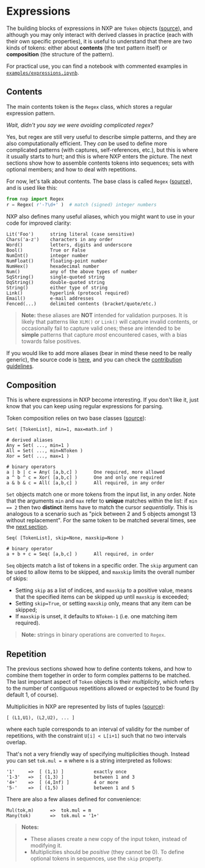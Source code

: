 
# Expressions

The building blocks of expressions in NXP are `Token` objects ([source](https://github.com/jhadida/nxp/blob/master/src/nxp/expr/base.py)), and although you may only interact with derived classes in practice (each with their own specific properties), it is useful to understand that there are two kinds of tokens: either about **contents** (the text pattern itself) or **composition** (the structure of the pattern).

For practical use, you can find a notebook with commented examples in [`examples/expressions.ipynb`](https://github.com/jhadida/nxp/blob/master/examples/expressions.ipynb).

## Contents

The main contents token is the `Regex` class, which stores a regular expression pattern. 

_Wait, didn't you say we were avoiding complicated regex?_

Yes, but regex are still very useful to describe simple patterns, and they are also computationally efficient. 
They _can_ be used to define more complicated patterns (with captures, self-references, etc.), but this is where it usually starts to hurt; and this is where NXP enters the picture. 
The next sections show how to assemble contents tokens into sequences; sets with optional members; and how to deal with repetitions. 

For now, let's talk about contents. 
The base class is called `Regex` ([source](https://github.com/jhadida/nxp/blob/master/src/nxp/expr/content.py)), and is used like this:
```py
from nxp import Regex
r = Regex( r'-?\d+' )  # match (signed) integer numbers
```

NXP also defines many useful aliases, which you might want to use in your code for improved clarity:
```
Lit('Foo')      string literal (case sensitive)
Chars('a-z')    characters in any order
Word()          letters, digits and underscore
Bool()          True or False
NumInt()        integer number
NumFloat()      floating-point number
NumHex()        hexadecimal number
Num()           any of the above types of number
SqString()      single-quoted string
DqString()      double-quoted string
String()        either type of string
Link()          hyperlink (protocol required)
Email()         e-mail addresses
Fenced(...)     delimited contents (bracket/quote/etc.)
```

> **Note:** these aliases are **NOT** intended for validation purposes.
> It is likely that patterns like `XLM()` or `Link()` will capture invalid contents, or occasionally fail to capture valid ones; these are intended to be **simple** patterns that capture _most_ encountered cases, with a bias towards false positives.

If you would like to add more aliases (bear in mind these need to be really generic), the source code is [here](https://github.com/jhadida/nxp/blob/master/src/nxp/expr/alias.py), and you can check the [contribution guidelines](dev/contrib).

## Composition

This is where expressions in NXP become interesting. If you don't like it, just know that you can keep using regular expressions for parsing.

Token composition relies on two base classes ([source](https://github.com/jhadida/nxp/blob/master/src/nxp/expr/impl.py)): 

```
Set( [TokenList], min=1, max=math.inf )

# derived aliases
Any = Set( ..., min=1 )
All = Set( ..., min=NToken )
Xor = Set( ..., max=1 )

# binary operators
a | b | c = Any( [a,b,c] )      One required, more allowed
a ^ b ^ c = Xor( [a,b,c] )      One and only one required
a & b & c = All( [a,b,c] )      All required, in any order
```

`Set` objects match one or more tokens from the input list, in any order. Note that the arguments `min` and `max` refer to **unique** matches within the list: if `min == 2` then two **distinct** items have to match the cursor _sequentially_. This is analogous to a scenario such as "pick between 2 and 5 objects amongst 13 without replacement".
For the same token to be matched several times, see the [next section](intro?id=repetition).

```
Seq( [TokenList], skip=None, maxskip=None )

# binary operator
a + b + c = Seq( [a,b,c] )      All required, in order
```

`Seq` objects match a list of tokens in a specific order.
The `skip` argument can be used to allow items to be skipped, and `maxskip` limits the overall number of skips:

- Setting `skip` as a list of indices, and `maxskip` to a positive value, means that the specified items can be skipped up until `maxskip` is exceeded;
- Setting `skip=True`, or setting `maxskip` only, means that any item can be skipped;
- If `maxskip` is unset, it defaults to `NToken-1` (i.e. one matching item required).

> **Note:** strings in binary operations are converted to `Regex`.

## Repetition

The previous sections showed how to define contents tokens, and how to combine them together in order to form complex patterns to be matched. The last important aspect of `Token` objects is their _multiplicity_, which refers to the number of contiguous repetitions allowed or expected to be found (by default 1, of course).

Multiplicities in NXP are represented by lists of tuples ([source](https://github.com/jhadida/nxp/blob/master/src/nxp/expr/repeat.py)):
```
[ (L1,U1), (L2,U2), ... ]
```
where each tuple corresponds to an interval of validity for the number of repetitions, with the constraint `U[i] < L[i+1]` such that no two intervals overlap.

That's not a very friendly way of specifying multiplicities though. Instead you can set `tok.mul = m` where `m` is a string interpreted as follows:
```
'1'     =>  [ (1,1) ]           exactly once
'1-3'   =>  [ (1,3) ]           between 1 and 3
'4+'    =>  [ (4,Inf) ]         4 or more
'5-'    =>  [ (1,5) ]           between 1 and 5
```

There are also a few aliases defined for convenience:
```
Mul(tok,m)      =>  tok.mul = m
Many(tok)       =>  tok.mul = '1+'
```

> **Notes:** 
> - These aliases create a new copy of the input token, instead of modifying it.
> - Multiplicities should be _positive_ (they cannot be 0). To define optional tokens in sequences, use the `skip` property.
